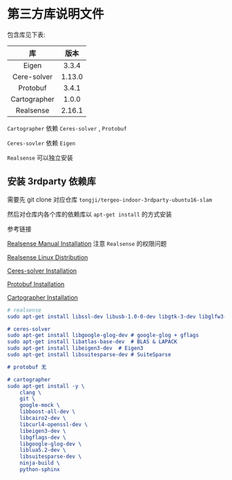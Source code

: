 # 第三方库说明文件

包含库见下表:

|      库      |  版本  |
| :----------: | :----: |
|    Eigen     | 3.3.4  |
| Cere-solver  | 1.13.0 |
|   Protobuf   | 3.4.1  |
| Cartographer | 1.0.0  |
|  Realsense   | 2.16.1 |

`Cartographer` 依赖 `Ceres-solver` , `Protobuf`

`Ceres-sovler` 依赖 `Eigen` 

`Realsense` 可以独立安装



## 安装 3rdparty 依赖库

需要先 git clone 对应仓库 `tongji/tergeo-indoor-3rdparty-ubuntu16-slam` 

然后对仓库内各个库的依赖库以 `apt-get install` 的方式安装

参考链接

[Realsense Manual Installation](https://github.com/IntelRealSense/librealsense/blob/master/doc/installation.md) 注意 `Realsense` 的权限问题

[Realsense Linux Distribution](https://github.com/IntelRealSense/librealsense/blob/master/doc/distribution_linux.md) 

[Ceres-solver Installation](http://ceres-solver.org/installation.html)

[Protobuf Installation](https://github.com/protocolbuffers/protobuf/blob/master/src/README.md)

[Cartographer Installation](https://google-cartographer.readthedocs.io/en/latest/) 

```cmake
# realsense
sudo apt-get install libssl-dev libusb-1.0-0-dev libgtk-3-dev libglfw3-dev

# ceres-solver 
sudo apt-get install libgoogle-glog-dev	# google-glog + gflags
sudo apt-get install libatlas-base-dev	# BLAS & LAPACK
sudo apt-get install libeigen3-dev	# Eigen3
sudo apt-get install libsuitesparse-dev	# SuiteSparse

# protobuf 无

# cartographer
sudo apt-get install -y \
    clang \
    git \
    google-mock \
    libboost-all-dev \
    libcairo2-dev \
    libcurl4-openssl-dev \
    libeigen3-dev \
    libgflags-dev \
    libgoogle-glog-dev \
    liblua5.2-dev \
    libsuitesparse-dev \
    ninja-build \
    python-sphinx
```

